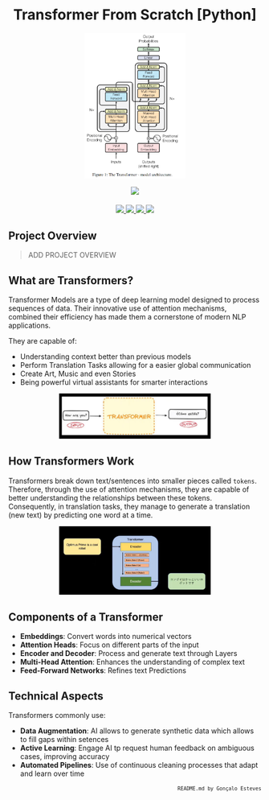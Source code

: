 <p>
<div align="center">

# Transformer From Scratch [Python]
</div>
</p>

<p align="center" width="100%">
    <img src="./Transformer From Scratch/Assets/Transformer_Diagram.png" width="40%" height="40%" />
</p>

<div align="center">
    <a>
        <img src="https://img.shields.io/badge/Made%20with-Python-white?style=for-the-badge&logo=Python&logoColor=white">
    </a>
</div>

<br/>

<div align="center">
    <a href="https://github.com/EstevesX10/REPO_NAME_HERE/blob/main/LICENSE">
        <img src="https://img.shields.io/github/license/EstevesX10/REPO_NAME_HERE?style=flat&logo=gitbook&logoColor=white&label=License&color=white">
    </a>
    <a href="">
        <img src="https://img.shields.io/github/repo-size/EstevesX10/REPO_NAME_HERE?style=flat&logo=googlecloudstorage&logoColor=white&logoSize=auto&label=Repository%20Size&color=white">
    </a>
    <a href="">
        <img src="https://img.shields.io/github/stars/EstevesX10/REPO_NAME_HERE?style=flat&logo=adafruit&logoColor=white&logoSize=auto&label=Stars&color=white">
    </a>
    <a href="https://github.com/EstevesX10/REPO_NAME_HERE/blob/main/DEPENDENCIES.md">
        <img src="https://img.shields.io/badge/Dependencies-DEPENDENCIES.md-white?style=flat&logo=anaconda&logoColor=white&logoSize=auto&color=white"> 
    </a>
</div>

## Project Overview

> ADD PROJECT OVERVIEW

## What are Transformers?

Transformer Models are a type of deep learning model designed to process sequences of data. Their innovative use of attention mechanisms, combined their efficiency has made them a cornerstone of modern NLP applications.

They are capable of:

- Understanding context better than previous models
- Perform Translation Tasks allowing for a easier global communication
- Create Art, Music and even Stories
- Being powerful virtual assistants for smarter interactions

<div align="center">
<img src="./Transformer From Scratch/Assets/Transformer.png" width="60%" height="60%" />
</div>

## How Transformers Work

Transformers break down text/sentences into smaller pieces called `tokens`. Therefore, through the use of attention mechanisms, they are capable of better understanding the relationships between these tokens. Consequently, in translation tasks, they manage to generate a translation (new text) by predicting one word at a time.

<div align="center">
<img src="./Transformer From Scratch/Assets/Translation_Task.png" width="60%" height="60%" />
</div>

## Components of a Transformer

- **Embeddings**: Convert words into numerical vectors
- **Attention Heads**: Focus on different parts of the input
- **Encoder and Decoder**: Process and generate text through Layers
- **Multi-Head Attention**: Enhances the understanding of complex text
- **Feed-Forward Networks**: Refines text Predictions

## Technical Aspects

Transformers commonly use:

- **Data Augmentation**: AI allows to generate synthetic data which allows to fill gaps within setences
- **Active Learning**: Engage AI tp request human feedback on ambiguous cases, improving accuracy
- **Automated Pipelines**: Use of continuous cleaning processes that adapt and learn over time

<div align="right">
<sub>
<!-- <sup></sup> -->

`README.md by Gonçalo Esteves`
</sub>
</div>
